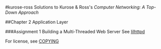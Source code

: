 #kurose-ross
Solutions to Kurose & Ross's _Computer Networking: A Top-Down Approach_

##Chapter 2
Application Layer

###Assignment 1
Building a Multi-Threaded Web Server
See [lilhttpd](kurose-ross/tree/master/lilhttpd)

For license, see [COPYING](kurose-ross/tree/master/COPYING)
